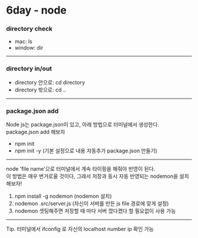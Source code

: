 # 6day - node

### directory check
- mac: ls
- window: dir
***
### directory in/out
- directory 안으로: cd directory
- directory 밖으로: cd ..
***
### package.json add
Node js는 package.json이 있고, 아래 방법으로 터미널에서 생성한다.<br>
package.json add 해보자
- npm init
- npm init -y (기본 설정으로 내용 자동추가 package.json 만들기)
***
node 'file name'으로 터미널에서 계속 타이핑을 해줘야 반영이 된다.<br>
이 방법은 매우 번거로울 것이다, 그래서 저장과 동시 자동 반영되는 nodemon을 설치해보자!
1. npm install -g nodemon  (nodemon 설치)
2. nodemon .src/server.js (자신이 서버를 만든 js file 경로에 맞게 설정)
3. nodemon 셋팅해주면 저장할 때 마다 서버 껐다켰다 할 필요없이 사용 가능
***
Tip. 터미널에서 ifconfig 로 자신의 localhost number ip 확인 가능
